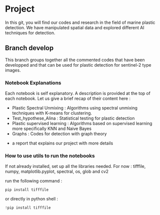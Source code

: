 # Project

In this git, you will find our codes and research in the field of marine plastic detection. We have manipulated spatial data and explored different AI techniques for detection.  

## Branch develop 

This branch groups together all the commented codes that have been developped and that can be used for plastic detection for sentinel-2 type images. 

### Notebook Explanations

Each notebook is self explanatory. A description is provided at the top of each notebook. Let us give a brief recap of their content here :

* Plastic Spectral Unmixing   : Algorithms using spectral unmixing techniques with K-means for clustering. 
* Test_hypothese_Alina        : Statistical testing for plastic detection
* Plastic supervised learning : Algorithms based on supervised learning more specifically KNN and Naive Bayes 
* Graphs 		                  : Codes for detection with graph theory
+ a report that explains our project with more details 

### How to use utils to run the notebooks

If not already installed, set up all the libraries needed.
For now : tifffile, numpy, matplotlib.pyplot, spectral, os, glob and cv2

run the following command :
```
pip install tifffile
```
or directly in python shell :
```python
!pip install tifffile
```
